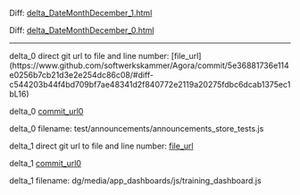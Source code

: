 Diff: [delta_DateMonthDecember_1.html](./delta_DateMonthDecember_1.html)

Diff: [delta_DateMonthDecember_0.html](./delta_DateMonthDecember_0.html)

<hr>
delta_0 direct git url to file and line number: [file_url](https://www.github.com/softwerkskammer/Agora/commit/5e36881736e114e0256b7cb21d3e2e254dc86c08/#diff-c544203b44f4bd709bf7ae48341d2f840772e2119a20275fdbc6dcab1375ec1bL16)

delta_0 [commit_url0](https://www.github.com/softwerkskammer/Agora/commit/5e36881736e114e0256b7cb21d3e2e254dc86c08)

delta_0 filename: test/announcements/announcements_store_tests.js



delta_1 direct git url to file and line number: [file_url](https://www.github.com/digitalgreenorg/dg/commit/93956deb204d691e4e5b6bef2216a538b399c0b6/#diff-a1db5f7878a2f47f17e487d1030211a58262191419dd5eb8bae52b2a172b2913L189)

delta_1 [commit_url0](https://www.github.com/digitalgreenorg/dg/commit/93956deb204d691e4e5b6bef2216a538b399c0b6)

delta_1 filename: dg/media/app_dashboards/js/training_dashboard.js



